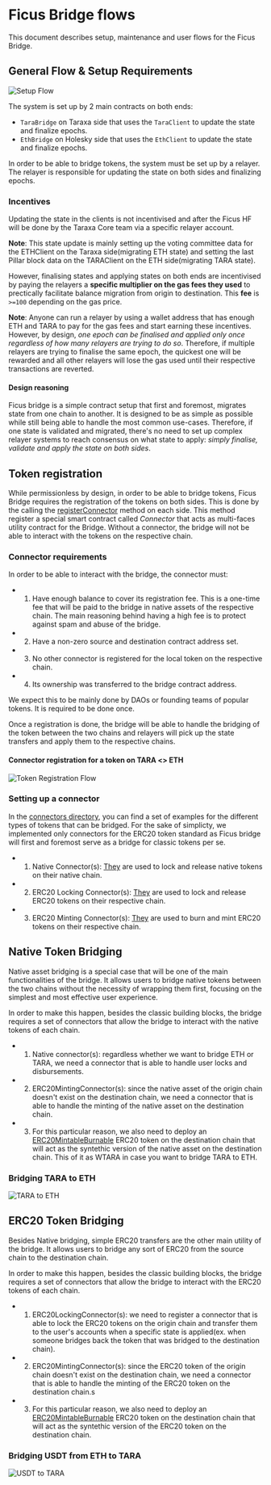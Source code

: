 # Ficus Bridge flows

This document describes setup, maintenance and user flows for the Ficus Bridge.

## General Flow & Setup Requirements

![Setup Flow](http://www.plantuml.com/plantuml/proxy?cache=no&src=https://raw.githubusercontent.com/Taraxa-project/bridge/master/plantuml/setup.iuml)

The system is set up by 2 main contracts on both ends:

- `TaraBridge` on Taraxa side that uses the `TaraClient` to update the state and finalize epochs.
- `EthBridge` on Holesky side that uses the `EthClient` to update the state and finalize epochs.

In order to be able to bridge tokens, the system must be set up by a relayer. The relayer is responsible for updating the state on both sides and finalizing epochs.

### Incentives

Updating the state in the clients is not incentivised and after the Ficus HF will be done by the Taraxa Core team via a specific relayer account.

**Note**: This state update is mainly setting up the voting committee data for the ETHClient on the Taraxa side(migrating ETH state) and setting the last Pillar block data on the TARAClient on the ETH side(migrating TARA state).

However, finalising states and applying states on both ends are incentivised by paying the relayers a **specific multiplier on the gas fees they used** to prectically facilitate balance migration from origin to destination. This **fee** is `>=100` depending on the gas price.

**Note**: Anyone can run a relayer by using a wallet address that has enough ETH and TARA to pay for the gas fees and start earning these incentives. However, by design, _one epoch can be finalised and applied only once regardless of how many relayers are trying to do so_. Therefore, if multiple relayers are trying to finalise the same epoch, the quickest one will be rewarded and all other relayers will lose the gas used until their respective transactions are reverted.

#### Design reasoning

Ficus bridge is a simple contract setup that first and foremost, migrates state from one chain to another. It is designed to be as simple as possible while still being able to handle the most common use-cases. Therefore, if one state is validated and migrated, there's no need to set up complex relayer systems to reach consensus on what state to apply: _simply finalise, validate and apply the state on both sides_.

## Token registration

While permissionless by design, in order to be able to bridge tokens, Ficus Bridge requires the registration of the tokens on both sides. This is done by the calling the [registerConnector](./src/lib/BridgeBase.sol#142) method on each side. This method register a special smart contract called _Connector_ that acts as multi-faces utility contract for the Bridge. Without a connector, the bridge will not be able to interact with the tokens on the respective chain.

### Connector requirements

In order to be able to interact with the bridge, the connector must:

- 1. Have enough balance to cover its registration fee. This is a one-time fee that will be paid to the bridge in native assets of the respective chain. The main reasoning behind having a high fee is to protect against spam and abuse of the bridge.
- 2. Have a non-zero source and destination contract address set.
- 3. No other connector is registered for the local token on the respective chain.
- 4. Its ownership was transferred to the bridge contract address.

We expect this to be mainly done by DAOs or founding teams of popular tokens. It is required to be done once.

Once a registration is done, the bridge will be able to handle the bridging of the token between the two chains and relayers will pick up the state transfers and apply them to the respective chains.

#### Connector registration for a token on TARA <> ETH

![Token Registration Flow](http://www.plantuml.com/plantuml/proxy?cache=no&src=https://raw.githubusercontent.com/Taraxa-project/bridge/master/plantuml/registertoken.iuml)

### Setting up a connector

In the [connectors directory](./src/connectors/), you can find a set of examples for the different types of tokens that can be bridged. For the sake of simplicty, we implemented only connectors for the ERC20 token standard as Ficus bridge will first and foremost serve as a bridge for classic tokens per se.

- 1. Native Connector(s): [They](./src/connectors/NativeConnector.sol) are used to lock and release native tokens on their native chain.
- 2. ERC20 Locking Connector(s): [They](./src/connectors/ERC20LockingConnector.sol) are used to lock and release ERC20 tokens on their respective chain.
- 3. ERC20 Minting Connector(s): [They](./src/connectors/ERC20MintingConnector.sol) are used to burn and mint ERC20 tokens on their respective chain.

## Native Token Bridging

Native asset bridging is a special case that will be one of the main functionalities of the bridge. It allows users to bridge native tokens between the two chains without the necessity of wrapping them first, focusing on the simplest and most effective user experience.

In order to make this happen, besides the classic building blocks, the bridge requires a set of connectors that allow the bridge to interact with the native tokens of each chain.

- 1. Native connector(s): regardless whether we want to bridge ETH or TARA, we need a connector that is able to handle user locks and disbursements.
- 2. ERC20MintingConnector(s): since the native asset of the origin chain doesn't exist on the destination chain, we need a connector that is able to handle the minting of the native asset on the destination chain.
- 3. For this particular reason, we also need to deploy an [ERC20MintableBurnable](./src/lib/TestERC20.sol) ERC20 token on the destination chain that will act as the syntethic version of the native asset on the destination chain. This of it as WTARA in case you want to bridge TARA to ETH.

### Bridging TARA to ETH

![TARA to ETH](http://www.plantuml.com/plantuml/proxy?cache=no&src=https://raw.githubusercontent.com/Taraxa-project/bridge/master/plantuml/taratoeth.iuml)

## ERC20 Token Bridging

Besides Native bridging, simple ERC20 transfers are the other main utility of the bridge. It allows users to bridge any sort of ERC20 from the source chain to the destination chain.

In order to make this happen, besides the classic building blocks, the bridge requires a set of connectors that allow the bridge to interact with the ERC20 tokens of each chain.

- 1. ERC20LockingConnector(s): we need to register a connector that is able to lock the ERC20 tokens on the origin chain and transfer them to the user's accounts when a specific state is applied(ex. when someone bridges back the token that was bridged to the destination chain).
- 2. ERC20MintingConnector(s): since the ERC20 token of the origin chain doesn't exist on the destination chain, we need a connector that is able to handle the minting of the ERC20 token on the destination chain.s
- 3. For this particular reason, we also need to deploy an [ERC20MintableBurnable](./src/lib/TestERC20.sol) ERC20 token on the destination chain that will act as the syntethic version of the ERC20 token on the destination chain.

### Bridging USDT from ETH to TARA

![USDT to TARA](http://www.plantuml.com/plantuml/proxy?cache=no&src=https://raw.githubusercontent.com/Taraxa-project/bridge/master/plantuml/usdttotara.iuml)
